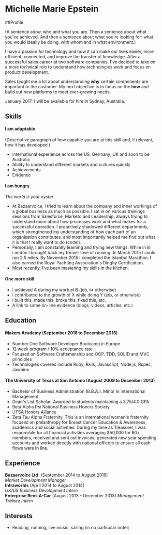 ## <h1> Michelle Marie Epstein </h1>

##Profile

(A sentence about who and what you are. Then a sentence about what you've achieved. And then a sentence about what you're looking for: what you would ideally be doing, with whom and in what environment.)

I have a passion for technology and how it can make our lives easier, more efficient, connected, and improve the transfer of knowledge. After a successful sales career at two software companies, I've decided to take on a more technical role to understand how technologies work and focus on product development.

Sales taught me a lot about understanding **why** certain components are important to the customer. My next objective is to focus on the **how** and build out new platforms to meet ever-growing needs.

January 2017: I will be available for hire in Sydney, Australia.


## Skills

#### I am adaptable

(Descriptive paragraph of how capable you are at this skill and, if relevant, how it has developed.)

- International experience across the US, Germany, UK and soon to be Australia
- Ability to understand different markets and cultures quickly
- Achievements
- Evidence

#### I am hungry

*The world is your oyster*
- At Bazaarvoice, I tried to learn about the company and inner workings of a global business as much as possible. I sat in on various trainings sessions from Salesforce, Marketo and Leadership, always trying to understand more about how processes work and what makes for a successful operation. I proactively shadowed different departments, which strengthened my understanding of how each part of an organisation contributes, and most importantly helped me find out what it is that I really want to do (code!).
- Personally, I am constantly learning and trying new things. While in in London I brought back my former love of running. In March 2015 I could run 2.5 miles. By November 2015 I completed the Istanbul Marathon. I also earned the Royal Yachting Association's Dinghy Certification.
- Most recently, I've been mastering my skills in the kitchen.

#### One more skill

- I achieved A during my work at B (job, or otherwise)
- I contributed to the growth of X while doing Y (job, or otherwise)
- I built this, made this, broke this, fixed this, etc.
- A link to some on-line evidence (blogs, videos, articles, etc.)

## Education

#### Makers Academy (September 2016 to December 2016)

- Number One Software Developer Bootcamp in Europe
- 12 week program / 10% acceptance rate
- Focused on Software Craftsmanship and OOP, TDD, SOLID and MVC principles
- Technologies covered include Ruby, Rails, Javascript, Node.js, Rspec, Jasmine

#### The University of Texas at San Antonio (August 2009 to December 2013)

- Bachelor of Business Administration (B.B.A.). Minor in International Management
- Dean's List Scholar. Awarded to students maintaining a 3.75/4.0 GPA
- Beta Alpha Psi National Business Honors Society
- UTSA Honors Alliance
- Zeta Tau Alpha Fraternity. This is an international women's fraternity focused on philanthropy for Breast Cancer Education & Awareness, academics and social activities. During my time as Treasurer, I was responsible for all financial activities averaging $50,000 for 60+ members, received and sent out invoices, generated new year spending accounts and worked directly with national officers to ensure all cash flows were in line.

## Experience

**Bazaarvoice Ltd.** (September 2014 to August 2016)    
*Market Development Manager* <br>
**Intraworlds** (April 2014 to August 2014)   
*UK/US Business Development Intern* <br>
**Enterprise Rent-A-Car** (August 2013 - December 2013)
*Management Trainee Intern*

## Interests
- Reading, running, live music, sailing (in no particular order)

